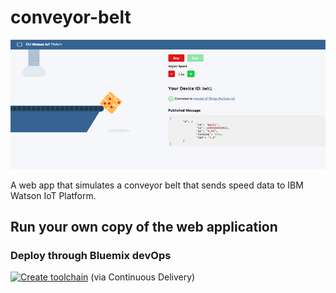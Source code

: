 # conveyor-belt
<img src="preview.jpg">

A web app that simulates a conveyor belt that sends speed data to IBM Watson IoT Platform.

## Run your own copy of the web application

### Deploy through Bluemix devOps

[![Create toolchain](https://bluemix.net/devops/graphics/create_toolchain_button.png)](https://bluemix.net/devops/setup/deploy?repository=) (via Continuous Delivery)

